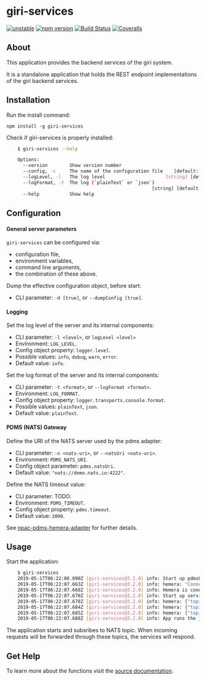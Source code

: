 giri-services
=============

[![unstable](http://badges.github.io/stability-badges/dist/unstable.svg)](http://github.com/badges/stability-badges)
[![npm version][npm-badge]][npm-url]
[![Build Status][travis-badge]][travis-url]
[![Coveralls][BadgeCoveralls]][Coveralls]

## About

This application provides the backend services of the giri system.

It is a standalone application that holds the REST endpoint implementations of the giri backend services.


## Installation

Run the install command:

    npm install -g giri-services

Check if giri-services is properly installed:

```bash
    $ giri-services --help

    Options:
      --version        Show version number                                 [boolean]
      --config, -c     The name of the configuration file    [default: "config.yml"]
      --logLevel, -l   The log level                      [string] [default: "info"]
      --logFormat, -t  The log (`plainText` or `json`)
                                                     [string] [default: "plainText"]
      --help           Show help                                           [boolean]
```

## Configuration

#### General server parameters

`giri-services` can be configured via:
- configuration file,
- environment variables,
- command line arguments,
- the combination of these above.

Dump the effective configuration object, before start:
- CLI parameter: `-d [true]`, or `--dumpConfig [true]`.

#### Logging

Set the log level of the server and its internal components:
- CLI parameter: `-l <level>`, or `logLevel <level>`
- Environment: `LOG_LEVEL`.
- Config object property: `logger.level`.
- Possible values: `info`, `debug`, `warn`, `error`.
- Default value: `info`.

Set the log format of the server and its internal components:
- CLI parameter: `-t <format>`, or `--logFormat <format>`.
- Environment: `LOG_FORMAT`.
- Config object property: `logger.transports.console.format`.
- Possible values: `plainText`, `json`.
- Default value: `plainText`.

#### PDMS (NATS) Gateway

Define the URI of the NATS server used by the pdms adapter:
- CLI parameter: `-n <nats-uri>`, or `--natsUri <nats-uri>`.
- Environment: `PDMS_NATS_URI`.
- Config object parameter: `pdms.natsUri`.
- Default value: `"nats://demo.nats.io:4222"`.

Define the NATS timeout value:
- CLI parameter: TODO.
- Environment: `PDMS_TIMEOUT`.
- Config object property: `pdms.timeout`.
- Default value: `2000`.

See [npac-pdms-hemera-adapter](https://www.npmjs.com/package/npac-pdms-hemera-adapter) for further details.

## Usage

Start the application:

```bash
    $ giri-services
    2019-05-17T06:22:06.090Z [giri-services@3.2.0] info: Start up pdmsHemera
    2019-05-17T06:22:07.663Z [giri-services@3.2.0] info: hemera: "Connected!"
    2019-05-17T06:22:07.668Z [giri-services@3.2.0] info: Hemera is connected
    2019-05-17T06:22:07.670Z [giri-services@3.2.0] info: Start up service adapter
    2019-05-17T06:22:07.678Z [giri-services@3.2.0] info: hemera: {"topic":"/systems","method":"get","uri":"/systems"}
    2019-05-17T06:22:07.684Z [giri-services@3.2.0] info: hemera: {"topic":"/systems","method":"post","uri":"/systems"}
    2019-05-17T06:22:07.685Z [giri-services@3.2.0] info: hemera: {"topic":"/systems","method":"delete","uri":"/systems"}
    2019-05-17T06:22:07.688Z [giri-services@3.2.0] info: App runs the jobs...
```

The application starts and subsribes to NATS topic. When incoming requests will be forwarded through these topics, the services will respond.

## Get Help

To learn more about the functions visit the [source documentation](http://tombenke.github.io/giri-services/api/).

[npm-badge]: https://badge.fury.io/js/giri-services.svg
[npm-url]: https://badge.fury.io/js/giri-services
[travis-badge]: https://api.travis-ci.org/tombenke/giri-services.svg
[travis-url]: https://travis-ci.org/tombenke/giri-services
[Coveralls]: https://coveralls.io/github/tombenke/giri-services?branch=master
[BadgeCoveralls]: https://coveralls.io/repos/github/tombenke/giri-services/badge.svg?branch=master
